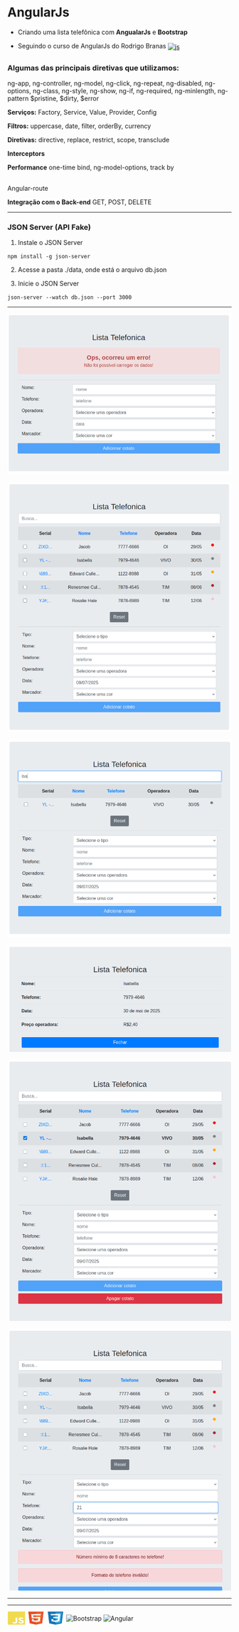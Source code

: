 # AngularJs
- Criando uma lista telefônica com **AngualarJs** e **Bootstrap**

- Seguindo o curso de AngularJs do Rodrigo Branas [<img align="center" alt="js" height="30" width="30" src="https://github.com/divaprates/AngularJs-lista-telefonica/assets/39558204/bcaa3f6b-584c-4ed8-b038-ffaba6e42475"/>]( https://www.youtube.com/@RodrigoBranas/featured)


##
### Algumas das principais diretivas que utilizamos:
ng-app, ng-controller, ng-model, ng-click, ng-repeat, ng-disabled, ng-options, ng-class, ng-style, ng-show, ng-if, ng-required, ng-minlength, ng-pattern
$pristine, $dirty, $error

**Serviços:**
Factory, Service, Value, Provider, Config

**Filtros:**
uppercase, date, filter, orderBy, currency

**Diretivas:**
directive, replace, restrict, scope, transclude

**Interceptors**

**Performance**
one-time bind, ng-model-options, track by

##
Angular-route

**Integração com o Back-end**
GET, POST, DELETE

<hr/>

### JSON Server (API Fake)
1. Instale o JSON Server
```
npm install -g json-server
```

2. Acesse a pasta ./data, onde está o arquivo db.json

3. Inicie o JSON Server
```
json-server --watch db.json --port 3000
```

<hr/>

![alt text](assets/imageErro.png)

![alt text](assets/image01.png)

![alt text](assets/image02.png)

![alt text](assets/image03.png)

![alt text](assets/image04.png)

![alt text](assets/image05.png)

<hr/>

<hr/>
<div style="display: inline_block">
  <img align="center" alt="js" height="30" width="40" src="https://raw.githubusercontent.com/devicons/devicon/master/icons/javascript/javascript-plain.svg">
  <img align="center" alt="HTML" height="30" width="40" src="https://raw.githubusercontent.com/devicons/devicon/master/icons/html5/html5-original.svg">
  <img align="center" alt="CSS" height="30" width="40" src="https://raw.githubusercontent.com/devicons/devicon/master/icons/css3/css3-original.svg">
  <img align="center" alt="Bootstrap" height="30" width="40" src="https://cdn.jsdelivr.net/gh/devicons/devicon/icons/bootstrap/bootstrap-original.svg" />
  <img align="center" alt="Angular" height="30" width="40" src="https://cdn.jsdelivr.net/gh/devicons/devicon/icons/angularjs/angularjs-original.svg">
</div>

